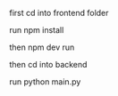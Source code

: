 first cd into frontend folder

run npm install

then npm dev run

then cd into backend

run python main.py